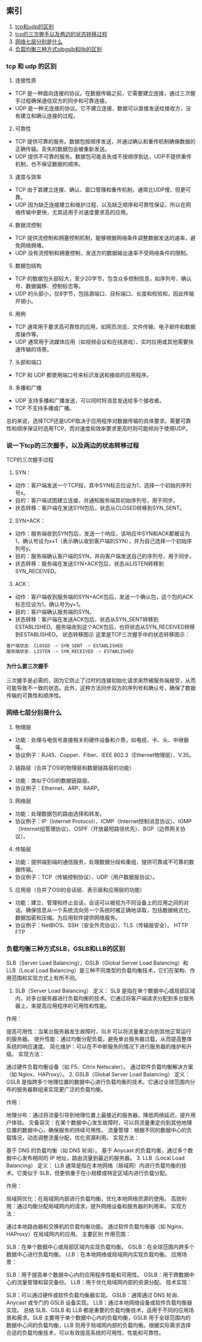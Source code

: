 ## 索引
1. [tcp和udp的区别](#tcp-和-udp-的区别)
2. [tcp的三次握手以及两边的状态转移过程](#说一下tcp的三次握手以及两边的状态转移过程)
3. [网络七层分别是什么](#网络七层分别是什么)
4. [负载均衡三种方式slbgslb和llb的区别](#负载均衡三种方式slbgslb和llb的区别)
### tcp 和 udp 的区别
1. 连接性质
+ TCP 是一种面向连接的协议。在数据传输之前，它需要建立连接，通过三次握手过程确保通信双方的同步和可靠连接。
+ UDP 是一种无连接的协议。它不建立连接，数据可以直接发送给接收方，没有建立和确认连接的过程。
2. 可靠性
+ TCP 提供可靠的服务。数据包按顺序发送，并通过确认和重传机制确保数据的正确传输。丢失的数据包会被重新发送。
+ UDP 提供不可靠的服务。数据包可能丢失或不按顺序到达，UDP不提供重传机制，也不保证数据的顺序。
3. 速度与效率
+ TCP 由于其建立连接、确认、窗口管理和重传机制，通常比UDP慢，但更可靠。
+ UDP 因为缺乏连接建立和维护过程，以及缺乏顺序和可靠性保证，所以在网络传输中更快，尤其适用于对速度要求高的应用。
4. 数据流控制
+ TCP 提供流控制和拥塞控制机制，能够根据网络条件调整数据发送的速率，避免网络拥堵。
+ UDP 没有流控制和拥塞控制，发送方的数据输出速率不受网络条件的限制。
5. 数据包结构
+ TCP 的数据包头部较大，至少20字节，包含众多控制信息，如序列号、确认号、数据偏移、控制标志等。
+ UDP 的头部小，仅8字节，包括源端口、目标端口、长度和校验和，因此传输开销小。
6. 用例
+ TCP 通常用于要求高可靠性的应用，如网页浏览、文件传输、电子邮件和数据库操作等。
+ UDP 通常用于流媒体应用（如视频会议和在线游戏）、实时应用或其他需要快速传输的场景。
7. 头部和端口
+ TCP 和 UDP 都使用端口号来标识发送和接收的应用程序。
8. 多播和广播
+ UDP 支持多播和广播发送，可以同时将消息发送给多个接收者。
+ TCP 不支持多播或广播。

总的来说，选择TCP还是UDP取决于应用程序对数据传输的具体要求。需要可靠性和顺序保证时选用TCP，而对速度和效率要求更高时则可能倾向于使用UDP。

### 说一下tcp的三次握手，以及两边的状态转移过程
TCP的三次握手过程
1. SYN：
+ 动作：客户端发送一个TCP段，其中SYN标志位设为1，选择一个初始的序列号x。
+ 目的：客户端试图建立连接，并通知服务端其初始序列号，用于同步。
+ 状态转移：客户端在发送SYN包后，状态从CLOSED转移到SYN_SENT。

2. SYN+ACK：
+ 动作：服务端收到SYN包后，发送一个响应，该响应中SYN和ACK都被设为1，确认号设为x+1（表示确认收到客户端的SYN），并为自己选择一个初始序列号y。
+ 目的：服务端确认客户端的SYN，并向客户端发送自己的序列号，用于同步。
+ 状态转移：服务端在发送SYN+ACK包后，状态从LISTEN转移到SYN_RECEIVED。

3. ACK：
+ 动作：客户端收到服务端的SYN+ACK包后，发送一个确认包，这个包的ACK标志位设为1，确认号为y+1。
+ 目的：客户端确认服务端的SYN。
+ 状态转移：客户端在发送ACK包后，状态从SYN_SENT转移到ESTABLISHED。服务端收到这个ACK包后，也将状态从SYN_RECEIVED转移到ESTABLISHED。
状态转移图示
这里是TCP三次握手中的状态转移图示：

```rust
客户端状态: CLOSED -> SYN_SENT -> ESTABLISHED
服务端状态: LISTEN -> SYN_RECEIVED -> ESTABLISHED
```

#### 为什么要三次握手
三次握手是必需的，因为它防止了过时的连接初始化请求突然被服务端接受，从而可能导致不一致的状态。此外，这种方法同步双方的序列号和确认号，确保了数据传输的可靠性和顺序性。

### 网络七层分别是什么
1. 物理层
+ 功能：处理与电信号直接相关的硬件设备和介质，如电缆、卡、头、中继器等。
+ 协议例子：RJ45、Copper、Fiber、IEEE 802.3（Ethernet物理层）、V.35。
2. 链路层（合并了OSI的物理层和数据链路层的功能）
+ 功能：类似于OSI的数据链路层。
+ 协议例子：Ethernet、ARP、RARP。
3. 网络层
+ 功能：处理数据包的路由选择和转发。
+ 协议例子：IP（Internet Protocol）、ICMP（Internet控制消息协议）、IGMP（Internet组管理协议）、OSPF（开放最短路径优先）、BGP（边界网关协议）。
4. 传输层
+ 功能：提供端到端的通信服务，处理数据分段和重组，提供可靠或不可靠的数据传输。
+ 协议例子：TCP（传输控制协议）、UDP（用户数据报协议）。
5. 应用层（合并了OSI的会话层、表示层和应用层的功能）
+ 功能：建立、管理和终止会话，会话可以被视为不同设备上的应用之间的对话。确保信息从一个系统流向另一个系统时被正确地读取，包括数据格式化、数据加密和压缩。为应用软件提供网络服务。
+ 协议例子：NetBIOS、SSH（安全外壳协议）、TLS（传输层安全）。 HTTP FTP

### 负载均衡三种方式SLB，GSLB和LLB的区别
SLB（Server Load Balancing），GSLB（Global Server Load Balancing）和 LLB（Local Load Balancing）是三种不同类型的负载均衡技术，它们在架构、作用范围和实现方式上有所不同。

1. SLB（Server Load Balancing）
定义：
SLB 是指在单个数据中心或局部区域内，对多台服务器进行负载均衡的技术。它通过将客户端请求分配到多台服务器上，来提高应用程序的可用性和性能。

作用：

提高可用性：当某台服务器发生故障时，SLB 可以将流量重定向到其他正常运行的服务器。
提升性能：通过均衡分配负载，避免单台服务器过载，从而提高整体系统的响应速度。
简化维护：可以在不中断服务的情况下进行服务器的维护和升级。
实现方法：

通过硬件负载均衡设备（如 F5、Citrix Netscaler）。
通过软件负载均衡解决方案（如 Nginx、HAProxy）。
2. GSLB（Global Server Load Balancing）
定义：
GSLB 是指跨多个地理位置的数据中心进行负载均衡的技术。它通过全球范围内分布的服务器群组来实现更广泛的负载均衡。

作用：

地理分布：通过将流量引导到地理位置上最接近的服务器，降低网络延迟，提升用户体验。
灾备容灾：在某个数据中心发生故障时，可以将流量重定向到其他地理位置的数据中心，确保服务的持续可用性。
流量管理：根据不同的数据中心的负载情况，动态调整流量分配，优化资源利用。
实现方法：

基于 DNS 的负载均衡（如 DNS 轮询）。
基于 Anycast 的负载均衡，通过多个数据中心发布相同的 IP 地址，路由流量到最近的服务器。
3. LLB（Local Load Balancing）
定义：
LLB 通常是指在本地网络（局域网）内进行负载均衡的技术。它类似于 SLB，但更侧重于在小规模或特定区域内进行负载分配。

作用：

局域网优化：在局域网内部进行负载均衡，优化本地网络资源的使用。
高效利用：通过均衡分配局域网内的请求，提升网络设备和服务器的利用率。
实现方法：

通过本地路由器和交换机的负载均衡功能。
通过软件负载均衡器（如 Nginx、HAProxy）在局域网内的应用。
主要区别
作用范围：

SLB：在单个数据中心或局部区域内实现负载均衡。
GSLB：在全球范围内跨多个数据中心进行负载均衡。
LLB：在本地网络或局域网内实现负载均衡。
应用场景：

SLB：用于提高单个数据中心内的应用程序性能和可用性。
GSLB：用于跨数据中心的流量管理和容灾备份。
LLB：用于优化局域网内部的资源分配。
技术实现：

SLB：可以通过硬件或软件负载均衡器实现。
GSLB：通常通过 DNS 轮询、Anycast 或专门的 GSLB 设备实现。
LLB：通过本地网络设备或软件负载均衡器实现。
总结
SLB、GSLB 和 LLB 都是重要的负载均衡技术，适用于不同的应用场景和需求。SLB 主要用于单个数据中心内的负载均衡，GSLB 用于全球范围内的数据中心间的负载均衡，LLB 则用于局域网内部的负载均衡。根据实际需求选择合适的负载均衡技术，可以有效提高系统的可用性、性能和可靠性。